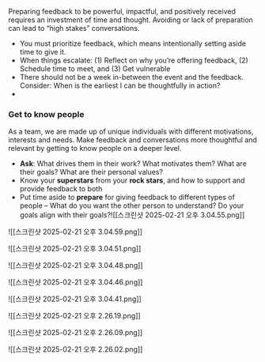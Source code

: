 

Preparing feedback to be powerful, impactful, and positively received requires an investment of time and thought. Avoiding or lack of preparation can lead to “high stakes” conversations.

- You must prioritize feedback, which means intentionally setting aside time to give it.
- When things escalate: (1) Reflect on why you’re offering feedback, (2) Schedule time to meet, and (3) Get vulnerable
- There should not be a week in-between the event and the feedback. Consider: When is the earliest I can be thoughtfully in action?
-
### Get to know people

As a team, we are made up of unique individuals with different motivations, interests and needs. Make feedback and conversations more thoughtful and relevant by getting to know people on a deeper level.

- **Ask**: What drives them in their work? What motivates them? What are their goals? What are their personal values?
- Know your **superstars** from your **rock stars**, and how to support and provide feedback to both
- Put time aside to **prepare** for giving feedback to different types of people – What do you want the other person to understand? Do your goals align with their goals?![[스크린샷 2025-02-21 오후 3.04.55.png]]

![[스크린샷 2025-02-21 오후 3.04.59.png]]

![[스크린샷 2025-02-21 오후 3.04.51.png]]

![[스크린샷 2025-02-21 오후 3.04.48.png]]

![[스크린샷 2025-02-21 오후 3.04.46.png]]

![[스크린샷 2025-02-21 오후 3.04.41.png]]

![[스크린샷 2025-02-21 오후 2.26.19.png]]

![[스크린샷 2025-02-21 오후 2.26.09.png]]

![[스크린샷 2025-02-21 오후 2.26.02.png]]
